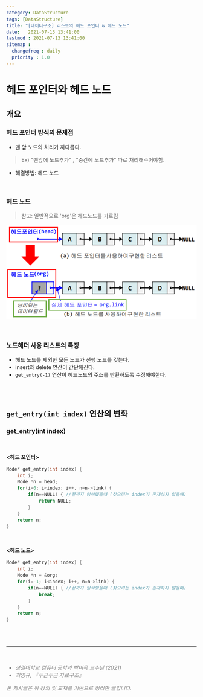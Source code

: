 ```yaml
---
category: DataStructure
tags: [DataStructure]
title: "[데이터구조] 리스트의 헤드 포인터 & 헤드 노드"
date:   2021-07-13 13:41:00 
lastmod : 2021-07-13 13:41:00
sitemap :
  changefreq : daily
  priority : 1.0
---
```


# 헤드 포인터와 헤드 노드

## 개요

### 헤드 포인터 방식의 문제점

- 맨 앞 노드의 처리가 까다롭다.
> Ex) "맨앞에 노드추가" , "중간에 노드추가" 따로 처리해주어야함.
- 해결방법: 헤드 노드

<br>

### 헤드 노드

>참고: 일반적으로 'org'은 헤드노드를 가르킴

![헤드포인터와 헤드노드](/assets/img/2021-07-13-DATASTRUCTURE_HeadPointer/Untitled_6.png)

<br>

### 노드헤더 사용 리스트의 특징

- 헤드 노드를 제외한 모든 노드가 선행 노드를 갖는다.
- insert와 delete 연산이 간단해진다.
- `get_entry(-1)` 연산이 헤드노드의 주소를 반환하도록 수정해야한다.

<br><br>

## `get_entry(int index)` 연산의 변화

### get_entry(int index)

<br>

**<헤드 포인터>**

```c
Node* get_entry(int index) {
	int i;
	Node *n = head;
	for(i=0; i<index; i++, n=n->link) {
		if(n==NULL) { //끝까지 탐색했을때 (찾으려는 index가 존재하지 않을때)
			return NULL;
		}
	}
	return n;
}
```

<br>

**<헤드 노드>**

```c
Node* get_entry(int index) {
	int i;
	Node *n = &org;
	for(i=-1; i<index; i++, n=n->link) {
		if(n==NULL) { //끝까지 탐색했을때 (찾으려는 index가 존재하지 않을때)
			break;
		}
	}
	return n;
}
```

<br><br>

---

<br>
<div style="font-style: italic;color: gray;">
  <ul>
    <li>성결대학교 컴퓨터 공학과 박미옥 교수님 (2021)</li>
    <li>최영규, 『두근두근 자료구조』</li>
  </ul>
  본 게시글은 위 강의 및 교재를 기반으로 정리한 글입니다.
</div>